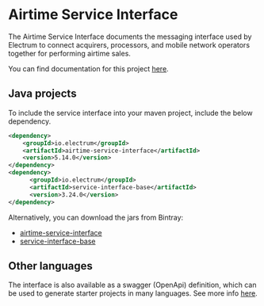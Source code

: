 # Airtime Service Interface

The Airtime Service Interface documents the messaging interface used by Electrum to connect acquirers, processors, and mobile network operators together for performing airtime sales.

You can find documentation for this project [here](https://electrumpayments.github.io/airtime-service-interface-docs/).

## Java projects

To include the service interface into your maven project, include the below dependency.

```xml
<dependency>
    <groupId>io.electrum</groupId>
    <artifactId>airtime-service-interface</artifactId>
    <version>5.14.0</version>
</dependency>
<dependency>
      <groupId>io.electrum</groupId>
      <artifactId>service-interface-base</artifactId>
      <version>3.24.0</version>
</dependency>
```

Alternatively, you can download the jars from Bintray:
- [airtime-service-interface](https://bintray.com/electrumpayments/java-open-source/airtime-service-interface)
- [service-interface-base](https://bintray.com/electrumpayments/java-open-source/service-interface-base)

## Other languages

The interface is also available as a swagger (OpenApi) definition, which can be used to generate starter projects in many languages. See more info [here](https://electrumpayments.github.io/airtime-service-interface-docs/specification/swagger).

